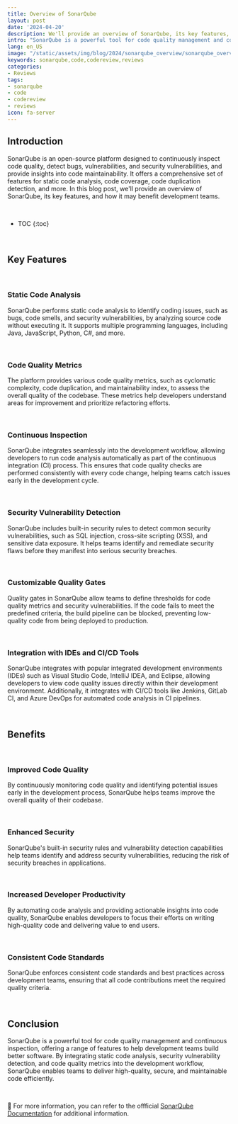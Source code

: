 ```yaml
---
title: Overview of SonarQube
layout: post
date: '2024-04-20'
description: We'll provide an overview of SonarQube, its key features, and how it may benefit development teams.
intro: "SonarQube is a powerful tool for code quality management and continuous inspection, offering a range of features to help development teams build better software."
lang: en_US
image: "/static/assets/img/blog/2024/sonarqube_overview/sonarqube_overview.png"
keywords: sonarqube,code,codereview,reviews
categories:
- Reviews
tags:
- sonarqube
- code
- codereview
- reviews
icon: fa-server
---
```



## Introduction

SonarQube is an open-source platform designed to continuously inspect code quality, detect bugs, vulnerabilities, and security vulnerabilities, and provide insights into code maintainability. It offers a comprehensive set of features for static code analysis, code coverage, code duplication detection, and more. In this blog post, we'll provide an overview of SonarQube, its key features, and how it may benefit development teams.

<br>

* TOC 
{:toc}

<br>

## Key Features

<br>

### Static Code Analysis
SonarQube performs static code analysis to identify coding issues, such as bugs, code smells, and security vulnerabilities, by analyzing source code without executing it. It supports multiple programming languages, including Java, JavaScript, Python, C#, and more.

<br>

### Code Quality Metrics
The platform provides various code quality metrics, such as cyclomatic complexity, code duplication, and maintainability index, to assess the overall quality of the codebase. These metrics help developers understand areas for improvement and prioritize refactoring efforts.

<br>

### Continuous Inspection
SonarQube integrates seamlessly into the development workflow, allowing developers to run code analysis automatically as part of the continuous integration (CI) process. This ensures that code quality checks are performed consistently with every code change, helping teams catch issues early in the development cycle.

<br>

### Security Vulnerability Detection
SonarQube includes built-in security rules to detect common security vulnerabilities, such as SQL injection, cross-site scripting (XSS), and sensitive data exposure. It helps teams identify and remediate security flaws before they manifest into serious security breaches.

<br>

### Customizable Quality Gates
Quality gates in SonarQube allow teams to define thresholds for code quality metrics and security vulnerabilities. If the code fails to meet the predefined criteria, the build pipeline can be blocked, preventing low-quality code from being deployed to production.

<br>

### Integration with IDEs and CI/CD Tools
SonarQube integrates with popular integrated development environments (IDEs) such as Visual Studio Code, IntelliJ IDEA, and Eclipse, allowing developers to view code quality issues directly within their development environment. Additionally, it integrates with CI/CD tools like Jenkins, GitLab CI, and Azure DevOps for automated code analysis in CI pipelines.

<br>

## Benefits

<br>

### Improved Code Quality
By continuously monitoring code quality and identifying potential issues early in the development process, SonarQube helps teams improve the overall quality of their codebase.

<br>

### Enhanced Security
SonarQube's built-in security rules and vulnerability detection capabilities help teams identify and address security vulnerabilities, reducing the risk of security breaches in applications.

<br>

### Increased Developer Productivity
By automating code analysis and providing actionable insights into code quality, SonarQube enables developers to focus their efforts on writing high-quality code and delivering value to end users.

<br>

### Consistent Code Standards
SonarQube enforces consistent code standards and best practices across development teams, ensuring that all code contributions meet the required quality criteria.

<br>

## Conclusion

SonarQube is a powerful tool for code quality management and continuous inspection, offering a range of features to help development teams build better software. By integrating static code analysis, security vulnerability detection, and code quality metrics into the development workflow, SonarQube enables teams to deliver high-quality, secure, and maintainable code efficiently.

<br>

📝 For more information, you can refer to the offficial [SonarQube Documentation](https://docs.sonarsource.com/sonarqube/latest/) for additional information.
